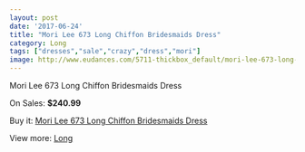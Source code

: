 ```yaml
---
layout: post
date: '2017-06-24'
title: "Mori Lee 673 Long Chiffon Bridesmaids Dress"
category: Long
tags: ["dresses","sale","crazy","dress","mori"]
image: http://www.eudances.com/5711-thickbox_default/mori-lee-673-long-chiffon-bridesmaids-dress.jpg
---
```

Mori Lee 673 Long Chiffon Bridesmaids Dress

On Sales: **$240.99**
<a href="https://www.eudances.com/en/long/1984-mori-lee-673-long-chiffon-bridesmaids-dress.html"><amp-img layout="responsive" width="600" height="600" src="//www.eudances.com/5711-thickbox_default/mori-lee-673-long-chiffon-bridesmaids-dress.jpg" alt="Mori Lee 673 Long Chiffon Bridesmaids Dress 0" /></a>

Buy it: [Mori Lee 673 Long Chiffon Bridesmaids Dress](https://www.eudances.com/en/long/1984-mori-lee-673-long-chiffon-bridesmaids-dress.html "Mori Lee 673 Long Chiffon Bridesmaids Dress")

View more: [Long](https://www.eudances.com/en/21-long "Long")